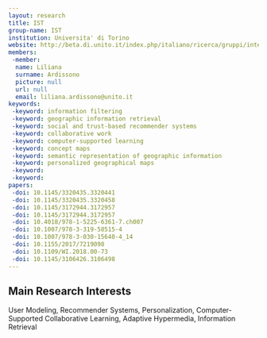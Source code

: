 ```yaml
---
layout: research
title: IST
group-name: IST
institution: Universita' di Torino
website: http://beta.di.unito.it/index.php/italiano/ricerca/gruppi/intelligent-semantic-technologies/presentazione
members: 
 -member: 
  name: Liliana
  surname: Ardissono
  picture: null
  url: null
  email: liliana.ardissono@unito.it
keywords: 
 -keyword: information filtering
 -keyword: geographic information retrieval
 -keyword: social and trust-based recommender systems
 -keyword: collaborative work
 -keyword: computer-supported learning
 -keyword: concept maps
 -keyword: semantic representation of geographic information
 -keyword: personalized geographical maps
 -keyword: 
 -keyword: 
papers: 
 -doi: 10.1145/3320435.3320441
 -doi: 10.1145/3320435.3320458
 -doi: 10.1145/3172944.3172957
 -doi: 10.1145/3172944.3172957
 -doi: 10.4018/978-1-5225-6361-7.ch007
 -doi: 10.1007/978-3-319-58515-4
 -doi: 10.1007/978-3-030-15640-4_14
 -doi: 10.1155/2017/7219098
 -doi: 10.1109/WI.2018.00-73
 -doi: 10.1145/3106426.3106498
---
```



## Main Research Interests
User Modeling, Recommender Systems, Personalization, Computer-Supported Collaborative Learning, Adaptive Hypermedia, Information Retrieval